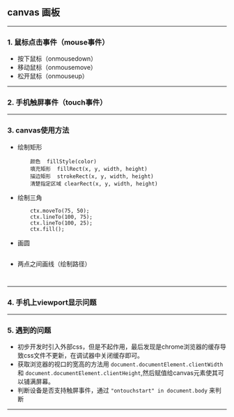 ## canvas 画板
---
### 1. 鼠标点击事件（mouse事件）
* 按下鼠标（onmousedown）
* 移动鼠标（onmousemove）
* 松开鼠标（onmouseup）
---
### 2. 手机触屏事件（touch事件）

---
### 3. canvas使用方法
* 绘制矩形
    ``` 
        颜色  fillStyle(color) 
        填充矩形  fillRect(x, y, width, height) 
        描边矩形  strokeRect(x, y, width, height) 
        清楚指定区域 clearRect(x, y, width, height) 
    ```
* 绘制三角
    ``` ctx.beginPath();
        ctx.moveTo(75, 50);
        ctx.lineTo(100, 75);
        ctx.lineTo(100, 25);
        ctx.fill();
    ```
* 画圆
    ```

    ```
* 两点之间画线（绘制路径）
    ```
        
    ```
___
### 4. 手机上viewport显示问题
---
### 5. 遇到的问题
* 初步开发时引入外部css，但是不起作用，最后发现是chrome浏览器的缓存导致css文件不更新，在调试器中关闭缓存即可。
* 获取浏览器的视口的宽高的方法用 ``` document.documentElement.clientWidth ``` 和 ``` document.documentElement.clientHeight ```,然后赋值给canvas元素使其可以铺满屏幕。
* 判断设备是否支持触屏事件，通过 ``` "ontouchstart" in document.body ``` 来判断
---